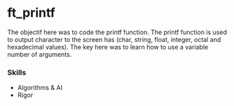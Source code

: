 # ft_printf
The objectif here was to code the printf function. The printf function is used to output character to the screen has (char, string, float, integer, octal and hexadecimal values).
The key here was to learn how to use a variable number of arguments.

###  Skills

  - Algorithms & AI
  - Rigor 
